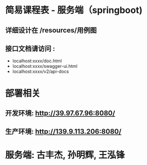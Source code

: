 # 简易课程表 - 服务端（springboot)
## 详细设计在 /resources/用例图
## 接口文档请访问 : 
* localhost:xxxx/doc.html
* localhost:xxxx/swagger-ui.html
* localhost:xxxx/v2/api-docs

# 部署相关
## 开发环境: http://39.97.67.96:8080/
## 生产环境: http://139.9.113.206:8080/

# 服务端: 古丰杰, 孙明辉, 王泓锋
